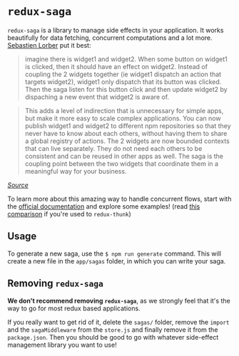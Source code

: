 # `redux-saga`

`redux-saga` is a library to manage side effects in your application. It works beautifully for data fetching, concurrent computations and a lot more. [Sebastien Lorber](https://twitter.com/sebastienlorber) put it best:

> imagine there is widget1 and widget2. When some button on widget1 is clicked, then it should have an effect on widget2. Instead of coupling the 2 widgets together (ie widget1 dispatch an action that targets widget2), widget1 only dispatch that its button was clicked. Then the saga listen for this button click and then update widget2 by dispaching a new event that widget2 is aware of.

> This adds a level of indirection that is unnecessary for simple apps, but make it more easy to scale complex applications. You can now publish widget1 and widget2 to different npm repositories so that they never have to know about each others, without having them to share a global registry of actions. The 2 widgets are now bounded contexts that can live separately. They do not need each others to be consistent and can be reused in other apps as well. The saga is the coupling point between the two widgets that coordinate them in a meaningful way for your business.

*[Source](https://stackoverflow.com/questions/34570758/why-do-we-need-middleware-for-async-flow-in-redux/34623840#34623840)*

To learn more about this amazing way to handle concurrent flows, start with the [official documentation](https://github.com/yelouafi/redux-saga) and explore some examples! (read [this comparison](https://stackoverflow.com/questions/34930735/pros-cons-of-using-redux-saga-with-es6-generators-vs-redux-thunk-with-es7-async/34933395) if you're used to `redux-thunk`)

## Usage

To generate a new saga, use the `$ npm run generate` command. This will create a new file in the `app/sagas` folder, in which you can write your saga.

## Removing `redux-saga`

**We don't recommend removing `redux-saga`**, as we strongly feel that it's the way to go for most redux based applications.

If you really want to get rid of it, delete the `sagas/` folder, remove the `import` and the `sagaMiddleware` from the `store.js` and finally remove it from the `package.json`. Then you should be good to go with whatever side-effect management library you want to use!
